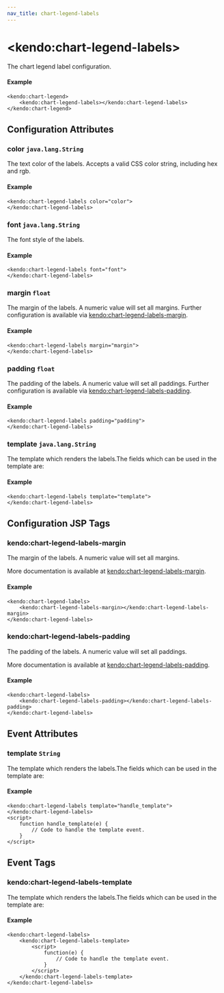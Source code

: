 ```yaml
---
nav_title: chart-legend-labels
---
```


# \<kendo:chart-legend-labels\>

The chart legend label configuration.

#### Example
    <kendo:chart-legend>
        <kendo:chart-legend-labels></kendo:chart-legend-labels>
    </kendo:chart-legend>

## Configuration Attributes

### color `java.lang.String`

The text color of the labels. Accepts a valid CSS color string, including hex and rgb.

#### Example
    <kendo:chart-legend-labels color="color">
    </kendo:chart-legend-labels>

### font `java.lang.String`

The font style of the labels.

#### Example
    <kendo:chart-legend-labels font="font">
    </kendo:chart-legend-labels>

### margin `float`

The margin of the labels. A numeric value will set all margins. Further configuration is available via [kendo:chart-legend-labels-margin](#kendo-chart-legend-labels-margin). 

#### Example
    <kendo:chart-legend-labels margin="margin">
    </kendo:chart-legend-labels>

### padding `float`

The padding of the labels. A numeric value will set all paddings. Further configuration is available via [kendo:chart-legend-labels-padding](#kendo-chart-legend-labels-padding). 

#### Example
    <kendo:chart-legend-labels padding="padding">
    </kendo:chart-legend-labels>

### template `java.lang.String`

The template which renders the labels.The fields which can be used in the template are:

#### Example
    <kendo:chart-legend-labels template="template">
    </kendo:chart-legend-labels>


##  Configuration JSP Tags

### kendo:chart-legend-labels-margin

The margin of the labels. A numeric value will set all margins.

More documentation is available at [kendo:chart-legend-labels-margin](/kendo-ui/api/wrappers/jsp/chart/legend-labels-margin).

#### Example

    <kendo:chart-legend-labels>
        <kendo:chart-legend-labels-margin></kendo:chart-legend-labels-margin>
    </kendo:chart-legend-labels>

### kendo:chart-legend-labels-padding

The padding of the labels. A numeric value will set all paddings.

More documentation is available at [kendo:chart-legend-labels-padding](/kendo-ui/api/wrappers/jsp/chart/legend-labels-padding).

#### Example

    <kendo:chart-legend-labels>
        <kendo:chart-legend-labels-padding></kendo:chart-legend-labels-padding>
    </kendo:chart-legend-labels>


## Event Attributes

### template `String`

The template which renders the labels.The fields which can be used in the template are:


#### Example
    <kendo:chart-legend-labels template="handle_template">
    </kendo:chart-legend-labels>
    <script>
        function handle_template(e) {
            // Code to handle the template event.
        }
    </script>

## Event Tags

### kendo:chart-legend-labels-template

The template which renders the labels.The fields which can be used in the template are:


#### Example
    <kendo:chart-legend-labels>
        <kendo:chart-legend-labels-template>
            <script>
                function(e) {
                    // Code to handle the template event.
                }
            </script>
        </kendo:chart-legend-labels-template>
    </kendo:chart-legend-labels>

